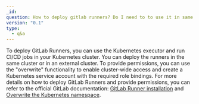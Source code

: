 ```yaml
---
_id: 
question: How to deploy gitlab runners? Do I need to to use it in same cluster or in external and how to provide them permissions?
version: "0.1"
type:
  - q&a
---
```

To deploy GitLab Runners, you can use the Kubernetes executor and run CI/CD jobs in your Kubernetes cluster. You can deploy the runners in the same cluster or in an external cluster. To provide permissions, you can use the "overwrite" functionality to enable cluster-wide access and create a Kubernetes service account with the required role bindings. For more details on how to deploy GitLab Runners and provide permissions, you can refer to the official GitLab documentation: [GitLab Runner installation](https://docs.gitlab.com/runner/install/kubernetes.html) and [Overwrite the Kubernetes namespace](https://docs.gitlab.com/runner/executors/kubernetes.html#overwrite-the-kubernetes-namespace).
